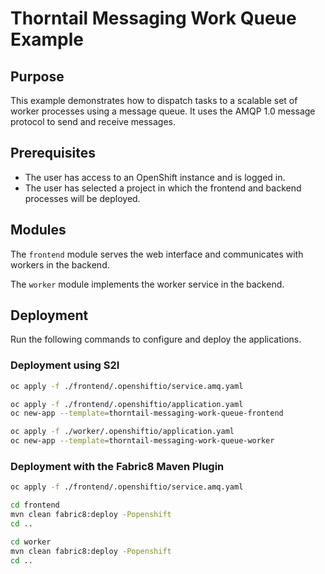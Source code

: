 # Thorntail Messaging Work Queue Example

## Purpose

This example demonstrates how to dispatch tasks to a scalable set of worker processes using a message queue.
It uses the AMQP 1.0 message protocol to send and receive messages.

## Prerequisites

* The user has access to an OpenShift instance and is logged in.
* The user has selected a project in which the frontend and backend processes will be deployed.

## Modules

The `frontend` module serves the web interface and communicates with workers in the backend.

The `worker` module implements the worker service in the backend.

## Deployment

Run the following commands to configure and deploy the applications.

### Deployment using S2I

```bash
oc apply -f ./frontend/.openshiftio/service.amq.yaml

oc apply -f ./frontend/.openshiftio/application.yaml
oc new-app --template=thorntail-messaging-work-queue-frontend

oc apply -f ./worker/.openshiftio/application.yaml
oc new-app --template=thorntail-messaging-work-queue-worker
```

### Deployment with the Fabric8 Maven Plugin

```bash
oc apply -f ./frontend/.openshiftio/service.amq.yaml

cd frontend
mvn clean fabric8:deploy -Popenshift
cd ..

cd worker
mvn clean fabric8:deploy -Popenshift
cd ..
```
